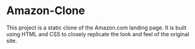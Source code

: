 # Amazon-Clone
This project is a static clone of the Amazon.com landing page. It is built using HTML and CSS to closely replicate the look and feel of the original site.
